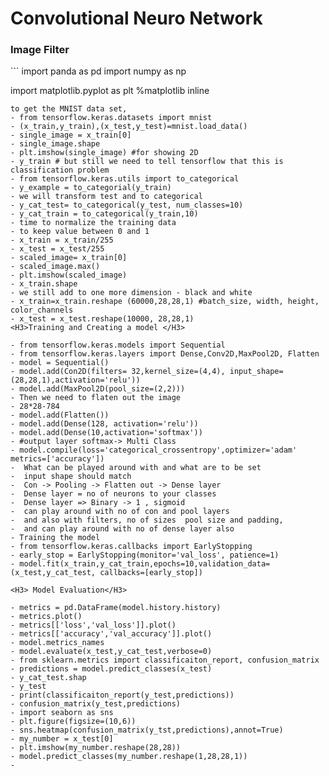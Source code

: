 # Convolutional Neuro Network

<H3>Image Filter </H3>
``` 
import panda as pd
import numpy as np

import matplotlib.pyplot as plt
%matplotlib inline
```
to get the MNIST data set,
- from tensorflow.keras.datasets import mnist
- (x_train,y_train),(x_test,y_test)=mnist.load_data()
- single_image = x_train[0]
- single_image.shape
- plt.imshow(single_image) #for showing 2D 
- y_train # but still we need to tell tensorflow that this is classification problem
- from tensorflow.keras.utils import to_categorical
- y_example = to_categorial(y_train)
- we will transform test and to categorical
- y_cat_test= to_categorical(y_test, num_classes=10)
- y_cat_train = to_categorical(y_train,10)
- time to normalize the training data
- to keep value between 0 and 1
- x_train = x_train/255
- x_test = x_test/255
- scaled_image= x_train[0]
- scaled_image.max()
- plt.imshow(scaled_image)
- x_train.shape
- we still add to one more dimension - black and white
- x_train=x_train.reshape (60000,28,28,1) #batch_size, width, height, color_channels
- x_test = x_test.reshape(10000, 28,28,1)
<H3>Training and Creating a model </H3>

- from tensorflow.keras.models import Sequential
- from tensorflow.keras.layers import Dense,Conv2D,MaxPool2D, Flatten
- model = Sequential()
- model.add(Con2D(filters= 32,kernel_size=(4,4), input_shape=(28,28,1),activation='relu'))
- model.add(MaxPool2D(pool_size=(2,2)))
- Then we need to flaten out the image
- 28*28-784
- model.add(Flatten())
- model.add(Dense(128, activation='relu'))
- model.add(Dense(10,activation='softmax')) 
- #output layer softmax-> Multi Class
- model.compile(loss='categorical_crossentropy',optimizer='adam' metrics=['accuracy'])
-  What can be played around with and what are to be set
-  input shape should match
-  Con -> Pooling -> Flatten out -> Dense layer
-  Dense layer = no of neurons to your classes 
-  Dense layer => Binary -> 1 , sigmoid
-  can play around with no of con and pool layers
-  and also with filters, no of sizes  pool size and padding,
-  and can play around with no of dense layer also
- Training the model
- from tensorflow.keras.callbacks import EarlyStopping
- early_stop = EarlyStopping(monitor='val_loss', patience=1)
- model.fit(x_train,y_cat_train,epochs=10,validation_data=(x_test,y_cat_test, callbacks=[early_stop])

<H3> Model Evaluation</H3>

- metrics = pd.DataFrame(model.history.history)
- metrics.plot()
- metrics[['loss','val_loss']].plot()
- metrics[['accuracy','val_accuracy']].plot()
- model.metrics_names
- model.evaluate(x_test,y_cat_test,verbose=0)
- from sklearn.metrics import classificaiton_report, confusion_matrix
- predictions = model.predict_classes(x_test)
- y_cat_test.shap
- y_test
- print(classificaiton_report(y_test,predictions))
- confusion_matrix(y_test,predictions)
- import seaborn as sns
- plt.figure(figsize=(10,6))
- sns.heatmap(confusion_matrix(y_tst,predictions),annot=True)
- my_number = x_test[0]
- plt.imshow(my_number.reshape(28,28))
- model.predict_classes(my_number.reshape(1,28,28,1))
- 
